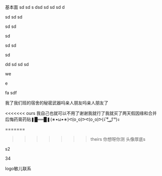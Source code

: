 基本面
sd
sd
s
dsd
sd
sd
sd
d

sd
sd
sd



sd
sd

sd

sd
sd


sd


dd
sd
sd
sd

we


e

fa
sdf

我了我们班的宿舍的秘密武器吗亲人朋友吗亲人朋友了

<<<<<<< ours
我自己也就可以不用了谢谢我就行了我就买了两天假因缘和合并后悔药膏药贴❚█══█❚(∗•ω•∗)ᕙ(o‸o)ᕗᕙ(o‸o)ᕗ(ง ͠° ͟ل͜ ͡°)ง


=======
>>>>>>> theirs
你想呀你测
头像厚底s


s2

34



logo敏儿联系